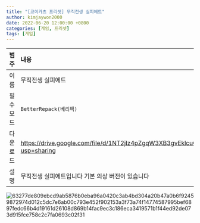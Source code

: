 ```yaml
---
title: "[코이카츠 프리셋] 무직전생 실피에트"
author: kimjaywon2000
date: 2022-06-20 12:00:00 +0800
categories: [게임, 프리셋]
tags: [게임]
---
```


| 범주             | 내용            |
|:----------------|:---------------|
| 이름             | 무직전생 실피에트  |
| 필수 모드         | `BetterRepack(베리팩)`       |
| 다운로드          | <https://drive.google.com/file/d/1NT2jIz4pZgqW3XB3gvEklcuQ93s_SIGM/view?usp=sharing> |
| 설명             | 무직전생 실피에트입니다 기본 의상 버전이 있습니다  |

![63277de809ebcd9ab5876b0eba96a0420c3ab4bd304a20b47a0b6f92459872974d012c5dc7e6ab00c793e452f902153a3f73a74f14774587995bef6897fedc66b4d19161d26108d869b14fac9ec3c186eca3419571b1f44ed92de073d915fce758c2c7fa0693c02f31](https://user-images.githubusercontent.com/76558033/174861335-62109348-5900-49ed-9655-41b6986f7bc1.png)



